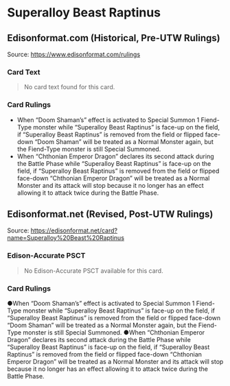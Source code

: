 # Superalloy Beast Raptinus

## Edisonformat.com (Historical, Pre-UTW Rulings)

Source: https://www.edisonformat.com/rulings

### Card Text

> No card text found for this card.

### Card Rulings

*   When “Doom Shaman’s” effect is activated to Special Summon 1 Fiend-Type monster while “Superalloy Beast Raptinus” is face-up on the field, if “Superalloy Beast Raptinus” is removed from the field or flipped face-down “Doom Shaman” will be treated as a Normal Monster again, but the Fiend-Type monster is still Special Summoned.
*   When “Chthonian Emperor Dragon” declares its second attack during the Battle Phase while “Superalloy Beast Raptinus” is face-up on the field, if “Superalloy Beast Raptinus” is removed from the field or flipped face-down “Chthonian Emperor Dragon” will be treated as a Normal Monster and its attack will stop because it no longer has an effect allowing it to attack twice during the Battle Phase.

## Edisonformat.net (Revised, Post-UTW Rulings)

Source: https://edisonformat.net/card?name=Superalloy%20Beast%20Raptinus

### Edison-Accurate PSCT

> No Edison-Accurate PSCT available for this card.

### Card Rulings

●When “Doom Shaman’s” effect is activated to Special Summon 1 Fiend-Type monster while “Superalloy Beast Raptinus” is face-up on the field, if “Superalloy Beast Raptinus” is removed from the field or flipped face-down “Doom Shaman” will be treated as a Normal Monster again, but the Fiend-Type monster is still Special Summoned.
●When “Chthonian Emperor Dragon” declares its second attack during the Battle Phase while “Superalloy Beast Raptinus” is face-up on the field, if “Superalloy Beast Raptinus” is removed from the field or flipped face-down “Chthonian Emperor Dragon” will be treated as a Normal Monster and its attack will stop because it no longer has an effect allowing it to attack twice during the Battle Phase.
            